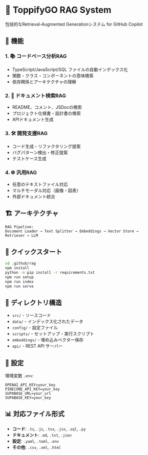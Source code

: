 # 🤖 ToppifyGO RAG System

包括的なRetrieval-Augmented Generationシステム for GitHub Copilot

## 🎯 機能

### 1. 📚 コードベース分析RAG
- TypeScript/JavaScript/SQL ファイルの自動インデックス化
- 関数・クラス・コンポーネントの意味検索
- 依存関係とアーキテクチャの理解

### 2. 📖 ドキュメント検索RAG  
- README、コメント、JSDocの検索
- プロジェクト仕様書・設計書の検索
- APIドキュメント生成

### 3. 🛠️ 開発支援RAG
- コード生成・リファクタリング提案
- バグパターン検出・修正提案
- テストケース生成

### 4. 🌐 汎用RAG
- 任意のテキストファイル対応
- マルチモーダル対応（画像・図表）
- 外部ドキュメント統合

## 🏗️ アーキテクチャ

```
RAG Pipeline:
Document Loader → Text Splitter → Embeddings → Vector Store → Retriever → LLM
```

## 🚀 クイックスタート

```bash
cd .github/rag
npm install
python -m pip install -r requirements.txt
npm run setup
npm run index
npm run serve
```

## 📁 ディレクトリ構造

- `src/` - ソースコード
- `data/` - インデックス化されたデータ
- `config/` - 設定ファイル
- `scripts/` - セットアップ・実行スクリプト
- `embeddings/` - 埋め込みベクター保存
- `api/` - REST API サーバー

## 🔧 設定

環境変数 `.env`:
```env
OPENAI_API_KEY=your_key
PINECONE_API_KEY=your_key
SUPABASE_URL=your_url
SUPABASE_KEY=your_key
```

## 📊 対応ファイル形式

- **コード**: `.ts`, `.js`, `.tsx`, `.jsx`, `.sql`, `.py`
- **ドキュメント**: `.md`, `.txt`, `.json`
- **設定**: `.yaml`, `.toml`, `.env`
- **その他**: `.csv`, `.xml`, `.html`
